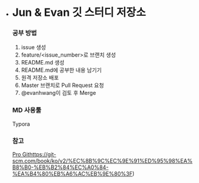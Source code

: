 - # Jun & Evan 깃 스터디 저장소

  ### 공부 방법
  1. issue 생성
  2. feature/<issue_number>로 브랜치 생성
  3. README.md 생성 
  4. README.md에 공부한 내용 남기기
  5. 원격 저장소 배포
  6. Master 브랜치로 Pull Request 요청
  7. @evanhwang이 검토 후 Merge

  ### MD 사용툴
  Typora

  ### 참고
  [Pro Git](https://git-scm.com/book/ko/v2)https://git-scm.com/book/ko/v2/%EC%8B%9C%EC%9E%91%ED%95%98%EA%B8%B0-%EB%B2%84%EC%A0%84-%EA%B4%80%EB%A6%AC%EB%9E%80%3F)
